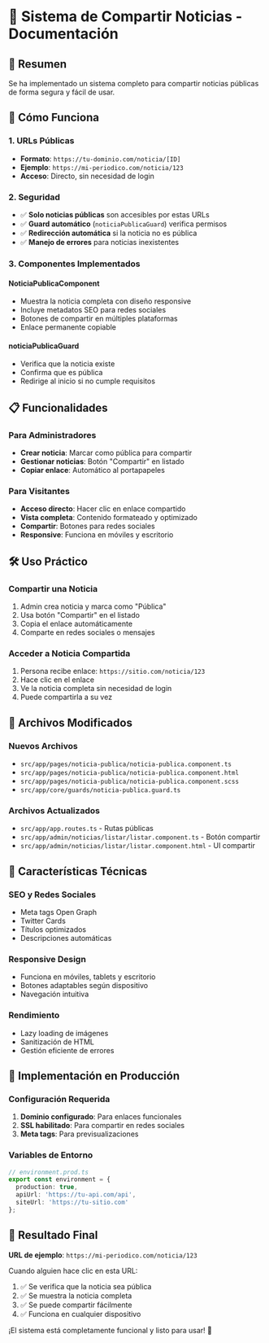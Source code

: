 # 📰 Sistema de Compartir Noticias - Documentación

## 🎯 Resumen
Se ha implementado un sistema completo para compartir noticias públicas de forma segura y fácil de usar.

## 🔗 Cómo Funciona

### 1. **URLs Públicas**
- **Formato**: `https://tu-dominio.com/noticia/[ID]`
- **Ejemplo**: `https://mi-periodico.com/noticia/123`
- **Acceso**: Directo, sin necesidad de login

### 2. **Seguridad**
- ✅ **Solo noticias públicas** son accesibles por estas URLs
- ✅ **Guard automático** (`noticiaPublicaGuard`) verifica permisos
- ✅ **Redirección automática** si la noticia no es pública
- ✅ **Manejo de errores** para noticias inexistentes

### 3. **Componentes Implementados**

#### **NoticiaPublicaComponent**
- Muestra la noticia completa con diseño responsive
- Incluye metadatos SEO para redes sociales
- Botones de compartir en múltiples plataformas
- Enlace permanente copiable

#### **noticiaPublicaGuard**
- Verifica que la noticia existe
- Confirma que es pública
- Redirige al inicio si no cumple requisitos

## 📋 Funcionalidades

### Para Administradores
- **Crear noticia**: Marcar como pública para compartir
- **Gestionar noticias**: Botón "Compartir" en listado
- **Copiar enlace**: Automático al portapapeles

### Para Visitantes
- **Acceso directo**: Hacer clic en enlace compartido
- **Vista completa**: Contenido formateado y optimizado
- **Compartir**: Botones para redes sociales
- **Responsive**: Funciona en móviles y escritorio

## 🛠️ Uso Práctico

### Compartir una Noticia
1. Admin crea noticia y marca como "Pública"
2. Usa botón "Compartir" en el listado
3. Copia el enlace automáticamente
4. Comparte en redes sociales o mensajes

### Acceder a Noticia Compartida
1. Persona recibe enlace: `https://sitio.com/noticia/123`
2. Hace clic en el enlace
3. Ve la noticia completa sin necesidad de login
4. Puede compartirla a su vez

## 🔧 Archivos Modificados

### Nuevos Archivos
- `src/app/pages/noticia-publica/noticia-publica.component.ts`
- `src/app/pages/noticia-publica/noticia-publica.component.html`
- `src/app/pages/noticia-publica/noticia-publica.component.scss`
- `src/app/core/guards/noticia-publica.guard.ts`

### Archivos Actualizados
- `src/app/app.routes.ts` - Rutas públicas
- `src/app/admin/noticias/listar/listar.component.ts` - Botón compartir
- `src/app/admin/noticias/listar/listar.component.html` - UI compartir

## 📱 Características Técnicas

### SEO y Redes Sociales
- Meta tags Open Graph
- Twitter Cards
- Títulos optimizados
- Descripciones automáticas

### Responsive Design
- Funciona en móviles, tablets y escritorio
- Botones adaptables según dispositivo
- Navegación intuitiva

### Rendimiento
- Lazy loading de imágenes
- Sanitización de HTML
- Gestión eficiente de errores

## 🚀 Implementación en Producción

### Configuración Requerida
1. **Dominio configurado**: Para enlaces funcionales
2. **SSL habilitado**: Para compartir en redes sociales
3. **Meta tags**: Para previsualizaciones

### Variables de Entorno
```typescript
// environment.prod.ts
export const environment = {
  production: true,
  apiUrl: 'https://tu-api.com/api',
  siteUrl: 'https://tu-sitio.com'
};
```

## 🎉 Resultado Final

**URL de ejemplo**: `https://mi-periodico.com/noticia/123`

Cuando alguien hace clic en esta URL:
1. ✅ Se verifica que la noticia sea pública
2. ✅ Se muestra la noticia completa
3. ✅ Se puede compartir fácilmente
4. ✅ Funciona en cualquier dispositivo

¡El sistema está completamente funcional y listo para usar! 🎊
